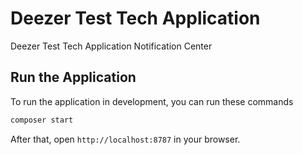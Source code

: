 # Deezer Test Tech Application

Deezer Test Tech Application Notification Center

## Run the Application

To run the application in development, you can run these commands 

```bash
composer start
```

After that, open `http://localhost:8787` in your browser.
